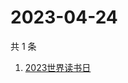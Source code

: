 # 2023-04-24

共 1 条

<!-- BEGIN -->
<!-- 最后更新时间 Mon Apr 24 2023 00:03:49 GMT+0800 (China Standard Time) -->

1. [2023世界读书日](https://www.zhihu.com/search?q=2023世界读书日)

<!-- END -->

